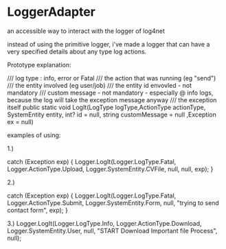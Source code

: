 # LoggerAdapter
an accessible way to interact with the logger of log4net


instead of using the primitive logger, i've made a logger that can have a very specified details about any type log actions.

Prototype explanation:

/// <param name="logType">log type : info, error or Fatal</param>
/// <param name="actionType">the action that was running  (eg "send")</param>
/// <param name="entity">the entity involved (eg user/job)</param>
/// <param name="id">the entity id envovled - not mandatory</param>
/// <param name="customMessage">custom message - not mandatory - especially @ info logs, because the log will take the exception message anyway</param>
/// <param name="ex">the exception itself</param>
public static void LogIt(LogType logType,ActionType actionType, SystemEntity entity, int? id = null, string customMessage = null ,Exception ex = null)


examples of using:

1.) 

catch (Exception exp)
{
  Logger.LogIt(Logger.LogType.Fatal, Logger.ActionType.Upload, Logger.SystemEntity.CVFile, null, null, exp);
}

2.)

catch (Exception exp)
{
    Logger.LogIt(Logger.LogType.Fatal, Logger.ActionType.Submit, Logger.SystemEntity.Form, null, "trying to send contact form", exp);
}


3.)
 Logger.LogIt(Logger.LogType.Info, Logger.ActionType.Download, Logger.SystemEntity.User, null, "START Download Important file Process", null);
